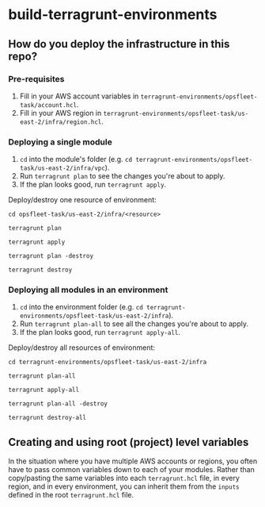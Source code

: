 # build-terragrunt-environments

## How do you deploy the infrastructure in this repo?

### Pre-requisites

1. Fill in your AWS account variables in `terragrunt-environments/opsfleet-task/account.hcl`.
1. Fill in your AWS region in `terragrunt-environments/opsfleet-task/us-east-2/infra/region.hcl`.

### Deploying a single module

1. `cd` into the module's folder (e.g. `cd terragrunt-environments/opsfleet-task/us-east-2/infra/vpc`).
1. Run `terragrunt plan` to see the changes you're about to apply.
1. If the plan looks good, run `terragrunt apply`.

Deploy/destroy one resource of environment:

`cd opsfleet-task/us-east-2/infra/<resource>`
```shell
terragrunt plan
```
```shell
terragrunt apply
```
```shell
terragrunt plan -destroy
```
```shell
terragrunt destroy
```

### Deploying all modules in an environment

1. `cd` into the environment folder (e.g. `cd terragrunt-environments/opsfleet-task/us-east-2/infra`).
1. Run `terragrunt plan-all` to see all the changes you're about to apply.
1. If the plan looks good, run `terragrunt apply-all`.

Deploy/destroy all resources of environment:
```shell
cd terragrunt-environments/opsfleet-task/us-east-2/infra
```
```shell
terragrunt plan-all
```
```shell
terragrunt apply-all
```
```shell
terragrunt plan-all -destroy
```
```shell
terragrunt destroy-all
```
## Creating and using root (project) level variables

In the situation where you have multiple AWS accounts or regions, you often have to pass common variables down to each
of your modules. Rather than copy/pasting the same variables into each `terragrunt.hcl` file, in every region, and in every environment, you can inherit them from the `inputs` defined in the root `terragrunt.hcl` file.